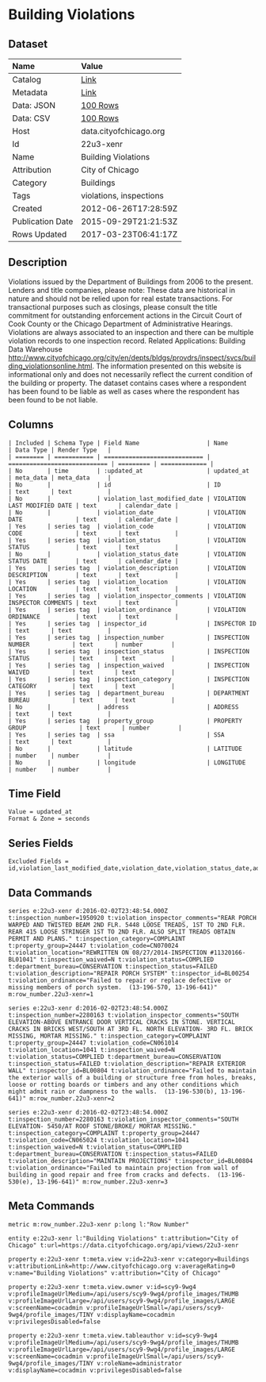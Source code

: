 # Building Violations

## Dataset

| Name | Value |
| :--- | :---- |
| Catalog | [Link](https://catalog.data.gov/dataset/building-violations-f0f5e) |
| Metadata | [Link](https://data.cityofchicago.org/api/views/22u3-xenr) |
| Data: JSON | [100 Rows](https://data.cityofchicago.org/api/views/22u3-xenr/rows.json?max_rows=100) |
| Data: CSV | [100 Rows](https://data.cityofchicago.org/api/views/22u3-xenr/rows.csv?max_rows=100) |
| Host | data.cityofchicago.org |
| Id | 22u3-xenr |
| Name | Building Violations |
| Attribution | City of Chicago |
| Category | Buildings |
| Tags | violations, inspections |
| Created | 2012-06-26T17:28:59Z |
| Publication Date | 2015-09-29T21:21:53Z |
| Rows Updated | 2017-03-23T06:41:17Z |

## Description

Violations issued by the Department of Buildings from 2006 to the present.  Lenders and title companies, please note: These data are historical in nature and should not be relied upon for real estate transactions. For transactional purposes such as closings, please consult the title commitment for outstanding enforcement actions in the Circuit Court of Cook County or the Chicago Department of Administrative Hearings. Violations are always associated to an inspection and there can be multiple violation records to one inspection record. Related Applications: Building Data Warehouse http://www.cityofchicago.org/city/en/depts/bldgs/provdrs/inspect/svcs/building_violationsonline.html. The information presented on this website is informational only and does not necessarily reflect the current condition of the building or property. The dataset contains cases where a respondent has been found to be liable as well as cases where the respondent has been found to be not liable.

## Columns

```ls
| Included | Schema Type | Field Name                   | Name                         | Data Type | Render Type   |
| ======== | =========== | ============================ | ============================ | ========= | ============= |
| No       | time        | :updated_at                  | updated_at                   | meta_data | meta_data     |
| No       |             | id                           | ID                           | text      | text          |
| No       |             | violation_last_modified_date | VIOLATION LAST MODIFIED DATE | text      | calendar_date |
| No       |             | violation_date               | VIOLATION DATE               | text      | calendar_date |
| Yes      | series tag  | violation_code               | VIOLATION CODE               | text      | text          |
| Yes      | series tag  | violation_status             | VIOLATION STATUS             | text      | text          |
| No       |             | violation_status_date        | VIOLATION STATUS DATE        | text      | calendar_date |
| Yes      | series tag  | violation_description        | VIOLATION DESCRIPTION        | text      | text          |
| Yes      | series tag  | violation_location           | VIOLATION LOCATION           | text      | text          |
| Yes      | series tag  | violation_inspector_comments | VIOLATION INSPECTOR COMMENTS | text      | text          |
| Yes      | series tag  | violation_ordinance          | VIOLATION ORDINANCE          | text      | text          |
| Yes      | series tag  | inspector_id                 | INSPECTOR ID                 | text      | text          |
| Yes      | series tag  | inspection_number            | INSPECTION NUMBER            | text      | number        |
| Yes      | series tag  | inspection_status            | INSPECTION STATUS            | text      | text          |
| Yes      | series tag  | inspection_waived            | INSPECTION WAIVED            | text      | text          |
| Yes      | series tag  | inspection_category          | INSPECTION CATEGORY          | text      | text          |
| Yes      | series tag  | department_bureau            | DEPARTMENT BUREAU            | text      | text          |
| No       |             | address                      | ADDRESS                      | text      | text          |
| Yes      | series tag  | property_group               | PROPERTY GROUP               | text      | number        |
| Yes      | series tag  | ssa                          | SSA                          | text      | text          |
| No       |             | latitude                     | LATITUDE                     | number    | number        |
| No       |             | longitude                    | LONGITUDE                    | number    | number        |
```

## Time Field

```ls
Value = updated_at
Format & Zone = seconds
```

## Series Fields

```ls
Excluded Fields = id,violation_last_modified_date,violation_date,violation_status_date,address,latitude,longitude
```

## Data Commands

```ls
series e:22u3-xenr d:2016-02-02T23:48:54.000Z t:inspection_number=1950920 t:violation_inspector_comments="REAR PORCH WARPED AND TWISTED BEAM 2ND FLR. 5448 LOOSE TREADS, 1ST TO 2ND FLR. REAR 415 LOOSE STRINGER 1ST TO 2ND FLR. ALSO SPLIT TREADS OBTAIN PERMIT AND PLANS." t:inspection_category=COMPLAINT t:property_group=24447 t:violation_code=CN070024 t:violation_location="REWRITTEN ON 08/27/2014-INSPECTION #11320166-BL01041" t:inspection_waived=N t:violation_status=COMPLIED t:department_bureau=CONSERVATION t:inspection_status=FAILED t:violation_description="REPAIR PORCH SYSTEM" t:inspector_id=BL00254 t:violation_ordinance="Failed to repair or replace defective or missing members of porch system.  (13-196-570, 13-196-641)" m:row_number.22u3-xenr=1

series e:22u3-xenr d:2016-02-02T23:48:54.000Z t:inspection_number=2280163 t:violation_inspector_comments="SOUTH ELEVATION-ABOVE ENTRANCE DOOR VERTICAL CRACKS IN STONE. VERTICAL CRACKS IN BRICKS WEST/SOUTH AT 3RD FL. NORTH ELEVATION- 3RD FL. BRICK MISSING, MORTAR MISSING." t:inspection_category=COMPLAINT t:property_group=24447 t:violation_code=CN061014 t:violation_location=1041 t:inspection_waived=N t:violation_status=COMPLIED t:department_bureau=CONSERVATION t:inspection_status=FAILED t:violation_description="REPAIR EXTERIOR WALL" t:inspector_id=BL00804 t:violation_ordinance="Failed to maintain the exterior walls of a building or structure free from holes, breaks, loose or rotting boards or timbers and any other conditions which might admit rain or dampness to the walls.  (13-196-530(b), 13-196-641)" m:row_number.22u3-xenr=2

series e:22u3-xenr d:2016-02-02T23:48:54.000Z t:inspection_number=2280163 t:violation_inspector_comments="SOUTH ELEVATION- 5450/AT ROOF STONE/BROKE/ MORTAR MISSING." t:inspection_category=COMPLAINT t:property_group=24447 t:violation_code=CN065024 t:violation_location=1041 t:inspection_waived=N t:violation_status=COMPLIED t:department_bureau=CONSERVATION t:inspection_status=FAILED t:violation_description="MAINTAIN PROJECTIONS" t:inspector_id=BL00804 t:violation_ordinance="Failed to maintain projection from wall of building in good repair and free from cracks and defects.  (13-196-530(e), 13-196-641)" m:row_number.22u3-xenr=3
```

## Meta Commands

```ls
metric m:row_number.22u3-xenr p:long l:"Row Number"

entity e:22u3-xenr l:"Building Violations" t:attribution="City of Chicago" t:url=https://data.cityofchicago.org/api/views/22u3-xenr

property e:22u3-xenr t:meta.view v:id=22u3-xenr v:category=Buildings v:attributionLink=http://www.cityofchicago.org v:averageRating=0 v:name="Building Violations" v:attribution="City of Chicago"

property e:22u3-xenr t:meta.view.owner v:id=scy9-9wg4 v:profileImageUrlMedium=/api/users/scy9-9wg4/profile_images/THUMB v:profileImageUrlLarge=/api/users/scy9-9wg4/profile_images/LARGE v:screenName=cocadmin v:profileImageUrlSmall=/api/users/scy9-9wg4/profile_images/TINY v:displayName=cocadmin v:privilegesDisabled=false

property e:22u3-xenr t:meta.view.tableauthor v:id=scy9-9wg4 v:profileImageUrlMedium=/api/users/scy9-9wg4/profile_images/THUMB v:profileImageUrlLarge=/api/users/scy9-9wg4/profile_images/LARGE v:screenName=cocadmin v:profileImageUrlSmall=/api/users/scy9-9wg4/profile_images/TINY v:roleName=administrator v:displayName=cocadmin v:privilegesDisabled=false
```